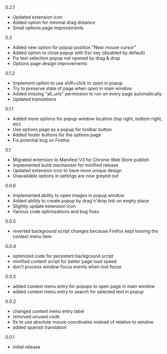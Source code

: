 0.2.1
- Updated extension icon
- Added option for minimal drag distance
- Small options page improvements

0.2
- Added new option for popup position "Near mouse cursor"
- Added option to close popup with Esc key (disabled by default)
- Fix text selection popup not opened by drag & drop
- Options page design improvements

0.1.2
- Implement option to use shift+click to open in popup
- Try to preserve state of page when open in main window
- Added missing "all_urls" permission to run on every page automatically
- Updated translations

0.1.1
- Added more options for popup window location (top right, bottom right, etc)
- Use options page as a popup for toolbar button
- Added footer buttons for the options page
- Fix potential bug on Firefox

0.1
- Migrated extension to Manifest V3 for Chrome Web Store publish
- Implemented build mechanism for minified release
- Updated extension icon to have more unique design
- Unavailable options in settings are now greyed out

0.0.6
- Implemented ability to open images in popup window
- Added ability to create popup by drag'n'drop link on empty place
- Slightly update extension icon
- Various code optimizations and bug fixes

0.0.5
- reverted background script changes because Firefox kept loosing the context menu item

0.0.4
- optimized code for persistent background script
- minified content script for better page load speed
- don't process window focus events when lost focus

0.0.3
- added context menu entry for popups to open page in main window
- added context menu entry to search for selected text in popup

0.0.2
- changed context menu entry label
- removed unused code
- fix to use absolute mouse coordinates instead of relative to window
- added spanish translation

0.0.1
- initial release